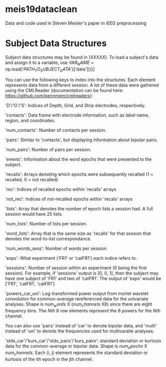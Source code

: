 # meis19dataclean
Data and code used in Steven Meisler's paper in iEEG preprocessing

# Subject Data Structures
Subject data structures may be found in (XXXXX). To load a subject's data and assign it to a variable, use $VAR_NAME$ = np.load('$PATH_TO_SUBJECT_DATA$')['data'][()]

You can use the following keys to index into the structures. Each element represents data from a different session. A lot of these data were gathered using the CMLReader (documentation can be found here: https://github.com/pennmem/cmlreaders):

'D'/'G'/'S': Indices of Depth, Grid, and Strip electrodes, respectively.

'contacts': Data frame with electrode information, such as label name, region, and coordinates.

'num_contacts': Number of contacts per session.

'pairs': Similar to 'contacts', but displaying information about bipolar pairs.

'num_pairs': Number of pairs per session.


'events': Information about the word epochs that were presented to the subject.

'recalls': Arrays denoting which epochs were subsequently recalled (1 = recalled, 0 = not recalled)

'rec': Indices of recalled epochs within 'recalls' arrays

'not_rec': Indices of not-recalled epochs within 'recals' arrays

'lists': Array that denotes the number of epoch lists a session had. A full session would have 25 lists.

'num_lists': Number of lists per session.

'word_lists': Array that is the same size as 'recalls' for that session that denotes the word-to-list correspondance.

'num_words_sess': Number of words per session.


'exps': What experiment ('FR1' or 'catFR1') each indice refers to.

'sessions': Number of session within an experiment (0 being the first session). For example, if 'sessions' output is [0, 0, 1], then the subject may have one subject of 'FR1' and two of 'catFR1'. The output of 'exps' would be ['FR1', 'catFR1', 'catFR1']


'powers_car_uni': Log-transformed power output from morlet wavelet convolution for common-average rereferenced data for the univariate analyses. Shape is $num_words$ X ($num_channels$ X8) since there are eight frequency bins. The *Nth* 8 row elements represent the 8 powers for the *Nth* channel.

You can also use 'pairs' instead of 'car' to denote bipolar data, and 'multi' instead of 'uni' to denote the frequencies used for multivaraite analyses.

'stds_car'/'kurs_car'/'stds_pairs'/'kurs_pairs': standard deviation or kurtosis data for the common-average or bipolar data. Shape is $num_epochs$ X $num_channels$. Each (i, j) element represents the standard deviation or kurtosis of the ith epoch in the jth channel.
